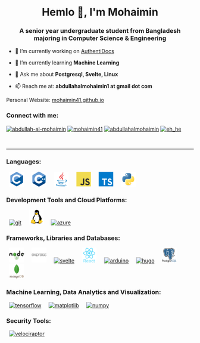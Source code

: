 <h1 align="center">Hemlo 👋, I'm Mohaimin</h1>
<h3 align="center">A senior year undergraduate student from Bangladesh majoring in Computer Science & Engineering </h3>

- 🔭 I’m currently working on [AuthentiDocs](https://github.com/AuthentiDocs/authentidocs)

- 🌱 I’m currently learning **Machine Learning**

- 💬 Ask me about **Postgresql, Svelte, Linux**

- 📫 Reach me at: **abdullahalmohaimin1 at gmail dot com**

Personal Website: [mohaimin41.github.io](https://mohaimin41.github.io)

<h3 align="left">Connect with me:</h3>
<p align="left">
<a href="https://www.linkedin.com/in/abdullah-al-mohaimin" target="blank"><img align="center" src="https://cdn.jsdelivr.net/gh/devicons/devicon@latest/icons/linkedin/linkedin-original.svg" alt="abdullah-al-mohaimin" height="30" width="40" /></a>
<a href="https://github.com/mohaimin41" target="blank"><img align="center" src="https://cdn.jsdelivr.net/gh/devicons/devicon@latest/icons/github/github-original.svg" alt="mohaimin41" height="30" width="40" /></a>
<a href="https://kaggle.com/abdullahalmohaimin" target="blank"><img align="center" src="https://raw.githubusercontent.com/rahuldkjain/github-profile-readme-generator/master/src/images/icons/Social/kaggle.svg" alt="abdullahalmohaimin" height="30" width="40" /></a>
<a href="https://www.leetcode.com/eh_he" target="blank"><img align="center" src="https://raw.githubusercontent.com/rahuldkjain/github-profile-readme-generator/master/src/images/icons/Social/leet-code.svg" alt="eh_he" height="30" width="40" /></a>
</p>
<br />
  
---


<h3 align="left">Languages:</h3>
<p align="left">   
<a href="https://www.cprogramming.com/" target="blank"><img src="https://raw.githubusercontent.com/devicons/devicon/master/icons/c/c-original.svg" alt="c" width="40" height="40" hspace="8px"/></a> 
<a href="https://www.w3schools.com/cpp/" target="blank"><img src="https://raw.githubusercontent.com/devicons/devicon/master/icons/cplusplus/cplusplus-original.svg" alt="cplusplus" width="40" height="40" hspace="8px"/></a> 
<a href="https://www.java.com" target="blank"><img src="https://raw.githubusercontent.com/devicons/devicon/master/icons/java/java-original.svg" alt="java" width="40" height="40" hspace="8px"/></a> 
<a href="https://developer.mozilla.org/en-US/docs/Web/JavaScript" target="blank"><img src="https://raw.githubusercontent.com/devicons/devicon/master/icons/javascript/javascript-original.svg" alt="javascript" width="40" height="40" hspace="8px"/></a> 
<a href="https://www.typescriptlang.org/" target="blank"><img src="https://raw.githubusercontent.com/devicons/devicon/master/icons/typescript/typescript-original.svg" alt="typescript" width="40" height="40" hspace="8px"/></a> 
<a href="https://www.python.org" target="blank"><img src="https://raw.githubusercontent.com/devicons/devicon/master/icons/python/python-original.svg" alt="python" width="40" height="40" hspace="8px"/></a> 
</p>

<h3 align="left">Development Tools and Cloud Platforms:</h3>
<p align="left">
<a href="https://git-scm.com/" target="blank"><img src="https://www.vectorlogo.zone/logos/git-scm/git-scm-icon.svg" alt="git" width="40" height="40" hspace="8px"/></a> 
<a href="https://www.linux.org/" target="blank"><img src="https://raw.githubusercontent.com/devicons/devicon/master/icons/linux/linux-original.svg" alt="linux" width="40" height="40" hspace="8px"/></a> 
<a href="https://azure.microsoft.com/" target="blank"><img src="https://www.vectorlogo.zone/logos/microsoft_azure/microsoft_azure-icon.svg" alt="azure" width="40" height="40" hspace="8px"/></a>  
</p>

<h3 align="left">Frameworks, Libraries and Databases:</h3>
<p align="left"> 
<a href="https://nodejs.org" target="blank"><img src="https://raw.githubusercontent.com/devicons/devicon/master/icons/nodejs/nodejs-original-wordmark.svg" alt="nodejs" width="40" height="40" hspace="8px"/></a> 
<a href="https://expressjs.com" target="blank"><img src="https://raw.githubusercontent.com/devicons/devicon/master/icons/express/express-original-wordmark.svg" alt="express" width="40" height="40" hspace="8px"/></a> 
<a href="https://svelte.dev" target="blank"><img src="https://upload.wikimedia.org/wikipedia/commons/1/1b/Svelte_Logo.svg" alt="svelte" width="40" height="40" hspace="8px"/></a> 
<a href="https://reactjs.org/" target="blank"><img src="https://raw.githubusercontent.com/devicons/devicon/master/icons/react/react-original-wordmark.svg" alt="react" width="40" height="40" hspace="8px"/></a>
<a href="https://www.arduino.cc/" target="blank"><img src="https://cdn.worldvectorlogo.com/logos/arduino-1.svg" alt="arduino" width="40" height="40" hspace="8px"/></a>
<a href="https://gohugo.io/" target="blank"><img src="https://api.iconify.design/logos-hugo.svg" alt="hugo" width="40" height="40" hspace="8px"/></a> 
<a href="https://www.postgresql.org" target="blank"><img src="https://raw.githubusercontent.com/devicons/devicon/master/icons/postgresql/postgresql-original-wordmark.svg" alt="postgresql" width="40" height="40" hspace="8px"/></a>
<a href="https://www.mongodb.com/" target="blank"><img src="https://raw.githubusercontent.com/devicons/devicon/master/icons/mongodb/mongodb-original-wordmark.svg" alt="mongodb" width="40" height="40" hspace="8px"/></a> 
</p>

<h3 align="left">Machine Learning, Data Analytics and Visualization:</h3>
<p align="left">
<a href="https://www.tensorflow.org" target="blank"><img src="https://www.vectorlogo.zone/logos/tensorflow/tensorflow-icon.svg" alt="tensorflow" width="40" height="40" hspace="8px"/></a>
<a href="https://matplotlib.org" target="blank"><img src="https://cdn.jsdelivr.net/gh/devicons/devicon@latest/icons/matplotlib/matplotlib-original.svg" alt="matplotlib" width="40" height="40" hspace="8px"/></a>
<a href="https://numpy.org" target="blank"><img src="https://cdn.jsdelivr.net/gh/devicons/devicon@latest/icons/numpy/numpy-original.svg" alt="numpy" width="40" height="40" hspace="8px"/></a>
</p>

<h3 align="left">Security Tools:</h3>
<p align="left">
<a href="https://docs.velociraptor.app" target="blank"><img src="https://docs.velociraptor.app//images/logo.svg" alt="velociraptor" width="40" height="40" hspace="8px"/></a> 
</p>
